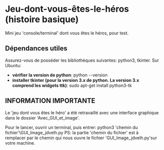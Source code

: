 # Jeu-dont-vous-êtes-le-héros (histoire basique)
Mini jeu 'console/terminal' dont vous êtes le héros, pour test. 

## Dépendances utiles
Assurez-vous de posséder les bibliothèques suivantes: python3, tkinter.
Sur Ubuntu: 
- **vérifier la version de python**: python --version
- **installer tkinter (pour la version 3.x de python. La version 3.x comprend les widgets ttk)**: 
                  sudo apt-get install python3-tk

## INFORMATION IMPORTANTE 
Le 'jeu dont vous êtes le héro' a été retravaillé avec une interface graphique dans le dossier 'Avec_GUI_et_image'.

Pour le lancer, ouvrir un terminal, puis entrer: python3 'chemin du fichier'\GUI_Image_jdvelh.py
PS: la partie 'chemin du fichier' est à remplacer par le chemin qui nous ouvre le fichier 'GUI_Image_jdvelh.py'sur votre machine.

